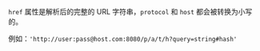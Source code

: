 
`href` 属性是解析后的完整的 URL 字符串，`protocol` 和 `host` 都会被转换为小写的。

例如：`'http://user:pass@host.com:8080/p/a/t/h?query=string#hash'`

